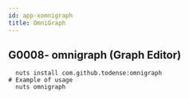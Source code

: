 ```yaml
---
id: app-xomnigraph
title: OmniGraph
---
```



## G0008- omnigraph (Graph Editor)
```
  nuts install com.github.todense:omnigraph
# Example of usage
  nuts omnigraph
```
